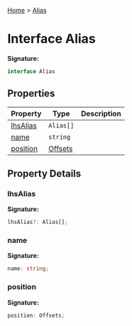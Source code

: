 [Home](../index.md) &gt; [Alias](./alias.md)

# Interface Alias

<b>Signature:</b>

```typescript
interface Alias 
```

## Properties

|  Property | Type | Description |
|  --- | --- | --- |
|  [lhsAlias](./alias.md#lhsAlias-property) | `Alias[]` |  |
|  [name](./alias.md#name-property) | `string` |  |
|  [position](./alias.md#position-property) | [Offsets](../types/offsets.md) |  |

## Property Details

<a id="lhsAlias-property"></a>

### lhsAlias

<b>Signature:</b>

```typescript
lhsAlias?: Alias[];
```

<a id="name-property"></a>

### name

<b>Signature:</b>

```typescript
name: string;
```

<a id="position-property"></a>

### position

<b>Signature:</b>

```typescript
position: Offsets;
```
